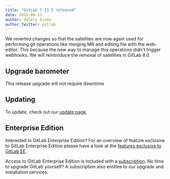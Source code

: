 ```yaml
---
title: "GitLab 7.13.5 released"
date: 2015-08-12
author: Valery Sizov
author_twitter: gitlab
---
```


We reverted changes so that the satellites are now again used for performing git operations like merging MR and editing file with the web-editor. This because the new way to manage this operations didn't trigger webhooks. We will reintroduce the removal of satellites in GitLab 8.0.



<!-- more -->

## Upgrade barometer

This release upgrade will not require downtime

## Updating

To update, check out our [update page](https://about.gitlab.com/update).

## Enterprise Edition

Interested in GitLab Enterprise Edition?
For an overview of feature exclusive to GitLab Enterprise Edition please have a look at the [features exclusive to GitLab EE](https://about.gitlab.com/features/#enterprise).

Access to GitLab Enterprise Edition is included with a [subscription](http://www.gitlab.com/pricing).
No time to upgrade GitLab yourself?
A subscription also entitles to our upgrade and installation services.